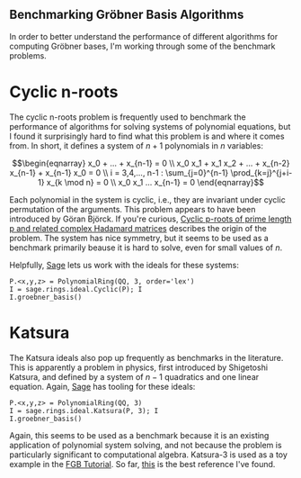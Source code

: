 ## Benchmarking Gröbner Basis Algorithms

In order to better understand the performance of different algorithms for computing Gröbner bases, I'm working through some of the benchmark problems.

# Cyclic n-roots
The cyclic n-roots problem is frequently used to benchmark the performance of algorithms for solving systems of polynomial equations, but I found it surprisingly hard to find what this problem is and where it comes from. In short, it defines a system of $n+1$ polynomials in $n$ variables:

$$\begin{eqnarray}
x_0 + ... + x_{n-1} = 0 \\
x_0 x_1 + x_1 x_2 + ... + x_{n-2} x_{n-1} + x_{n-1} x_0 = 0 \\
i = 3,4,..., n-1 : \sum_{j=0}^{n-1} \prod_{k=j}^{j+i-1} x_{k \mod n} = 0 \\
x_0  x_1  ...  x_{n-1} = 0
\end{eqnarray}$$

Each polynomial in the system is cyclic, i.e., they are invariant under cyclic permutation of the arguments. This problem appears to have been introduced by Göran Björck. If you're curious, [Cyclic p-roots of prime length p and related
complex Hadamard matrices](https://web.math.ku.dk/~haagerup/publications/CyclicRootsNov07.pdf) describes the origin of the problem. The system has nice symmetry, but it seems to be used as a benchmark primarily beause it is hard to solve, even for small values of $n$.

Helpfully, [Sage](https://doc.sagemath.org/html/en/reference/rings/sage/rings/ideal.html#sage.rings.ideal.Cyclic) lets us work with the ideals for these systems:

```sage
P.<x,y,z> = PolynomialRing(QQ, 3, order='lex')
I = sage.rings.ideal.Cyclic(P); I 
I.groebner_basis()
```

# Katsura
The Katsura ideals also pop up frequently as benchmarks in the literature. This is apparently a problem in physics, first introduced by Shigetoshi Katsura, and defined by a system of $n-1$ quadratics and one linear equation. Again, [Sage](https://doc.sagemath.org/html/en/reference/rings/sage/rings/ideal.html#sage.rings.ideal.Katsura) has tooling for these ideals:

```sage
P.<x,y,z> = PolynomialRing(QQ, 3)
I = sage.rings.ideal.Katsura(P, 3); I
I.groebner_basis()
```

Again, this seems to be used as a benchmark because it is an existing application of polynomial system solving, and not because the problem is particularly significant to computational algebra. Katsura-3 is used as a toy example in the [FGB Tutorial](https://www-polsys.lip6.fr/~jcf/FGb/Maple/tutorial-fgb.pdf). So far, [this](https://homepages.math.uic.edu/~jan/Demo/katsura5.html) is the best reference I've found. 

